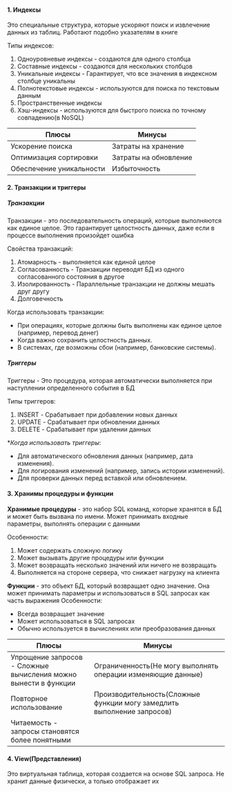 #### 1. Индексы
Это специальные структура, которые ускоряют поиск и извлечение данных из таблиц. Работают подобно указателям в книге 

Типы индексов:
1. Одноуровневые индексы - создаются для одного столбца
2. Составные индексы - создаются для нескольких столбцов
3. Уникальные индексы - Гарантирует, что все значения в индексном столбце уникальны
4. Полнотекстовые индексы - используются для поиска по текстовым данным
5. Пространственные индексы
6. Хэш-индексы - используются для быстрого поиска по точному совпадению(в NoSQL)


| Плюсы                    | Минусы                |
| ------------------------ | --------------------- |
| Ускорение поиска         | Затраты на хранение   |
| Оптимизация сортировки   | Затраты на обновление |
| Обеспечение уникальности | Избыточность          |

#### 2. Транзакции и триггеры

##### Транзакции
Транзакции - это последовательность операций, которые выполняются как единое целое. Это гарантирует целостность данных, даже если в процессе выполнения произойдет ошибка

Свойства транзакций:
1. Атомарность - выполняется как единой целое
2. Согласованность - Транзакции переводят БД из одного согласованного состояния в другое
3. Изолированность - Параллельные транзакции не должны мешать друг другу 
4. Долговечность

Когда использовать транзакции:
- При операциях, которые должны быть выполнены как единое целое (например, перевод денег)
- Когда важно сохранить целостность данных.
- В системах, где возможны сбои (например, банковские системы).

##### Триггеры
Триггеры - Это процедура, которая автоматически выполняется при наступлении определенного события в БД 

Типы триггеров:
1. INSERT - Срабатывает при добавлении новых данных
2. UPDATE - Срабатывает при обновлении данных
3. DELETE - Срабатывает при удалении данных

**Когда использовать триггеры*:
- Для автоматического обновления данных (например, дата изменения).
- Для логирования изменений (например, запись истории изменений).
- Для проверки данных перед вставкой или обновлением.


#### 3. Хранимы процедуры и функции 
**Хранимые процедуры** - это набор SQL команд, которые хранятся в БД и может быть вызвана по имени. Может принимать входные параметры, выполнять операции с данными

Особенности:
1. Может содержать сложную логику
2. Может вызывать другие процедуры или функции
3. Может возвращать несколько значений или ничего не возвращать
4. Выполняется на стороне сервера, что снижает нагрузку на клиента

**Функции** - это объект БД, который возвращает одно значение. Она может принимать параметры и использоваться в SQL запросах как часть выражения
Особенности:
- Всегда возвращает значение 
- Может использоваться в SQL запросах
- Обычно используется в вычислениях или преобразования данных

| Плюсы                                                           | Минусы                                                                 |
| --------------------------------------------------------------- | ---------------------------------------------------------------------- |
| Упрощение запросов - Сложные вычисления можно вынести в функции | Ограниченность(Не могу выполнять операции изменяющие данные)           |
| Повторное использование                                         | Производительность(Сложные функции могу замедлить выполнение запросов) |
| Читаемость - запросы становятся более понятными                 |                                                                        |

#### 4. View(Представления)
Это виртуальная таблица, которая создается на основе SQL запроса. Не хранит данные физически, а только отображает их